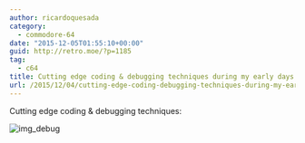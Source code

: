 ```yaml
---
author: ricardoquesada
category:
  - commodore-64
date: "2015-12-05T01:55:10+00:00"
guid: http://retro.moe/?p=1185
tag:
  - c64
title: Cutting edge coding & debugging techniques during my early days
url: /2015/12/04/cutting-edge-coding-debugging-techniques-during-my-early-days/
---
```

Cutting edge coding & debugging techniques:

![img_debug](/images/c64_debugging_in_paper.jpeg)
